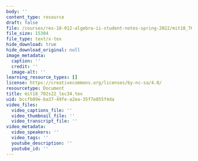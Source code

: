 ```yaml
---
body: ''
content_type: resource
draft: false
file: /courses/res-18-012-algebra-ii-student-notes-spring-2022/mit18_702s22_lec34.tex
file_size: 15304
file_type: text/x-tex
hide_download: true
hide_download_original: null
image_metadata:
  caption: ''
  credit: ''
  image-alt: ''
learning_resource_types: []
license: https://creativecommons.org/licenses/by-nc-sa/4.0/
resourcetype: Document
title: mit18_702s22_lec34.tex
uid: bccfb89e-ba37-49fe-a2ea-35f7e855f4da
video_files:
  video_captions_file: ''
  video_thumbnail_file: ''
  video_transcript_file: ''
video_metadata:
  video_speakers: ''
  video_tags: ''
  youtube_description: ''
  youtube_id: ''
---
```

